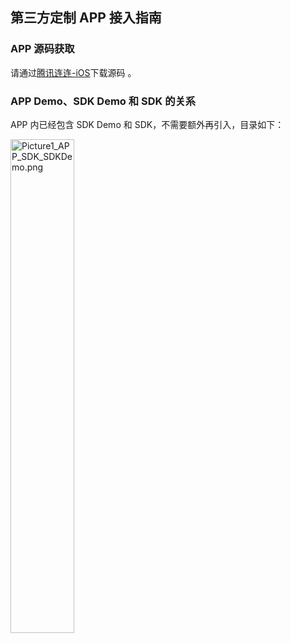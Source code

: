 ## 第三方定制 APP 接入指南

### APP 源码获取
请通过[腾讯连连-iOS](https://github.com/tencentyun/iot-link-ios)下载源码 。

### APP Demo、SDK Demo 和 SDK 的关系   
APP 内已经包含 SDK Demo 和 SDK，不需要额外再引入，目录如下：

<img src="https://main.qcloudimg.com/raw/1db56b17fe7f333b5d78ed6a717c0cf3/Picture1_APP_SDK_SDKDemo.png" alt="Picture1_APP_SDK_SDKDemo.png" width = "45%" height = "45%" />

